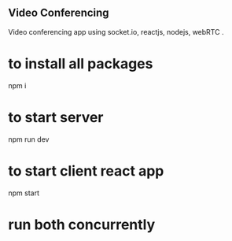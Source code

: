 ## Video Conferencing
Video conferencing app using socket.io, reactjs, nodejs, webRTC .
# to install all packages
  npm i
# to start server
  npm run dev
# to start client react app
  npm start
  
# run both concurrently

